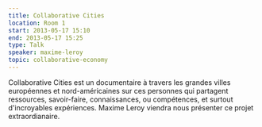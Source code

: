 ```yaml
---
title: Collaborative Cities
location: Room 1
start: 2013-05-17 15:10
end: 2013-05-17 15:25
type: Talk
speaker: maxime-leroy
topic: collaborative-economy
---
```


Collaborative Cities est un documentaire à travers les grandes villes européennes et nord-américaines sur ces personnes qui partagent ressources, savoir-faire, connaissances, ou compétences, et surtout d'incroyables expériences. Maxime Leroy viendra nous présenter ce projet extraordianaire.